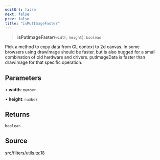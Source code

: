 ```yaml
---
editUrl: false
next: false
prev: false
title: "isPutImageFaster"
---
```


> **isPutImageFaster**(`width`, `height`): `boolean`

Pick a method to copy data from GL context to 2d canvas.  In some browsers using
drawImage should be faster, but is also bugged for a small combination of old hardware
and drivers.
putImageData is faster than drawImage for that specific operation.

## Parameters

• **width**: `number`

• **height**: `number`

## Returns

`boolean`

## Source

src/filters/utils.ts:18
